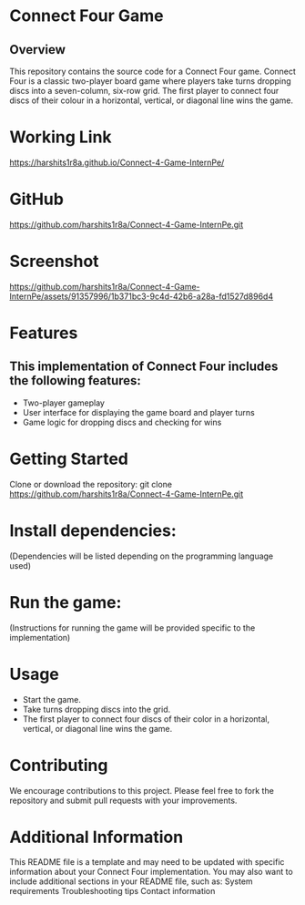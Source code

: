 
# Connect Four Game
## Overview
This repository contains the source code for a Connect Four game. Connect Four is a classic two-player board game where players take turns dropping discs into a seven-column, six-row grid. The first player to connect four discs of their colour in a horizontal, vertical, or diagonal line wins the game.

# Working Link
https://harshits1r8a.github.io/Connect-4-Game-InternPe/

# GitHub
https://github.com/harshits1r8a/Connect-4-Game-InternPe.git

# Screenshot


https://github.com/harshits1r8a/Connect-4-Game-InternPe/assets/91357996/1b371bc3-9c4d-42b6-a28a-fd1527d896d4



# Features
## This implementation of Connect Four includes the following features:
* Two-player gameplay
* User interface for displaying the game board and player turns
* Game logic for dropping discs and checking for wins

# Getting Started
Clone or download the repository:
git clone https://github.com/harshits1r8a/Connect-4-Game-InternPe.git

# Install dependencies:
(Dependencies will be listed depending on the programming language used)

# Run the game:
(Instructions for running the game will be provided specific to the implementation)

# Usage
- Start the game.
- Take turns dropping discs into the grid.
- The first player to connect four discs of their color in a horizontal, vertical, or diagonal line wins the game.

# Contributing

We encourage contributions to this project. Please feel free to fork the repository and submit pull requests with your improvements.



# Additional Information
This README file is a template and may need to be updated with specific information about your Connect Four implementation.
You may also want to include additional sections in your README file, such as:
System requirements
Troubleshooting tips
Contact information
